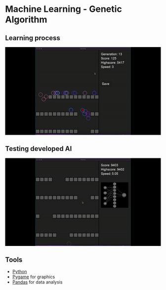 # Machine Learning - Genetic Algorithm




## Learning process
![Geneetic Algorithm Learning](https://github.com/simon-bonnedahl/ML-Genetic-Algorithm/blob/main/learnAI.gif)



## Testing developed AI
![AI run](https://github.com/simon-bonnedahl/ML-Genetic-Algorithm/blob/main/runAI.gif)

## Tools

- [Python](https://docs.soliditylang.org/en/v0.8.13/)
- [Pygame](https://docs.soliditylang.org/en/v0.8.13/) for graphics
- [Pandas](https://docs.soliditylang.org/en/v0.8.13/) for data analysis
